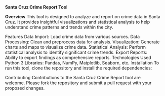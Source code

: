 **Santa Cruz Crime Report Tool**

**Overview**
This tool is designed to analyze and report on crime data in Santa Cruz. It provides insightful visualizations and statistical analysis to help understand crime patterns and trends within the city.

Features
Data Import: Load crime data from various sources.
Data Processing: Clean and preprocess data for analysis.
Visualization: Generate charts and maps to visualize crime data.
Statistical Analysis: Perform statistical analysis to identify significant crime trends.
Export Reports: Ability to export findings as comprehensive reports.
Technologies Used
Python 3
Libraries: Pandas, NumPy, Matplotlib, Seaborn, etc.
Installation
To run this tool, clone the repository and install the required dependencies:

Contributing
Contributions to the Santa Cruz Crime Report tool are welcome. Please fork the repository and submit a pull request with your proposed changes.

